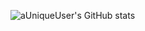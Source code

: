 ![aUniqueUser's GitHub stats](https://github-readme-stats.vercel.app/api?username=aUniqueUser&count_private=true&show_icons=true&theme=dark)
